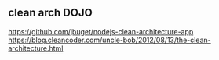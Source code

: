 ## clean arch DOJO


https://github.com/jbuget/nodejs-clean-architecture-app
https://blog.cleancoder.com/uncle-bob/2012/08/13/the-clean-architecture.html
